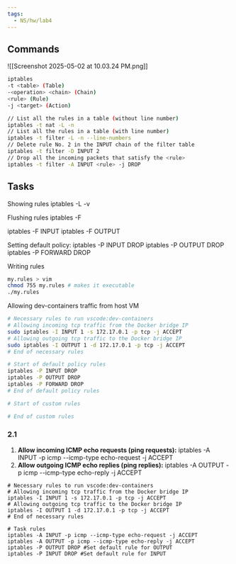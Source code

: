 ```yaml
---
tags:
  - NS/hw/lab4
---
```

## Commands

![[Screenshot 2025-05-02 at 10.03.24 PM.png]]

```bash
iptables 
-t <table> (Table)
-<operation> <chain> (Chain)
<rule> (Rule)
-j <target> (Action)
```

```bash
// List all the rules in a table (without line number)
iptables -t nat -L -n
// List all the rules in a table (with line number)
iptables -t filter -L -n --line-numbers
// Delete rule No. 2 in the INPUT chain of the filter table
iptables -t filter -D INPUT 2
// Drop all the incoming packets that satisfy the <rule>
iptables -t filter -A INPUT <rule> -j DROP
```
## Tasks
Showing rules
iptables -L -v

Flushing rules
iptables -F

iptables -F INPUT
iptables -F OUTPUT

Setting default policy:
iptables -P INPUT DROP
iptables -P OUTPUT DROP
iptables -P FORWARD DROP

Writing rules

``` bash
my.rules > vim
chmod 755 my.rules # makes it executable
./my.rules
```

Allowing dev-containers traffic from host VM
```bash
# Necessary rules to run vscode:dev-containers 
# Allowing incoming tcp traffic from the Docker bridge IP
sudo iptables -I INPUT 1 -s 172.17.0.1 -p tcp -j ACCEPT
# Allowing outgoing tcp traffic to the Docker bridge IP 
sudo iptables -I OUTPUT 1 -d 172.17.0.1 -p tcp -j ACCEPT
# End of necessary rules

# Start of default policy rules
iptables -P INPUT DROP
iptables -P OUTPUT DROP
iptables -P FORWARD DROP
# End of default policy rules

# Start of custom rules

# End of custom rules
```

### 2.1
1. **Allow incoming ICMP echo requests (ping requests):**
iptables -A INPUT -p icmp --icmp-type echo-request -j ACCEPT
 2. **Allow outgoing ICMP echo replies (ping replies):**
iptables -A OUTPUT -p icmp --icmp-type echo-reply -j ACCEPT


```
# Necessary rules to run vscode:dev-containers 
# Allowing incoming tcp traffic from the Docker bridge IP
iptables -I INPUT 1 -s 172.17.0.1 -p tcp -j ACCEPT
# Allowing outgoing tcp traffic to the Docker bridge IP 
iptables -I OUTPUT 1 -d 172.17.0.1 -p tcp -j ACCEPT
# End of necessary rules

# Task rules
iptables -A INPUT -p icmp --icmp-type echo-request -j ACCEPT
iptables -A OUTPUT -p icmp --icmp-type echo-reply -j ACCEPT
iptables -P OUTPUT DROP #Set default rule for OUTPUT
iptables -P INPUT DROP #Set default rule for INPUT
```
